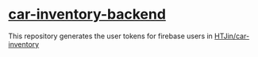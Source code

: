 # [car-inventory-backend](https://car-inventory-backend.glitch.me/)

This repository generates the user tokens for firebase users in [HTJin/car-inventory](https://github.com/HTJin/car-inventory)
